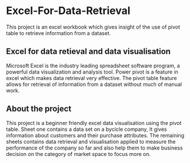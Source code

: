 # Excel-For-Data-Retrieval
This project is an excel workbook which gives insight of the use of pivot table to retrieve information from a dataset.

## Excel for data retieval and data visualisation 
Microsoft Excel is the industry leading spreadsheet software program, a powerful data visualization and analysis tool. Power pivot is a feature in excel which makes data retrieval very effective. The pivot table feature allows for retrieval of information from a dataset without much of manual work.


## About the project
This project is a beginner friendly excel data visualisation using the pivot table. Sheet one contains a data set on a bycicle company, It gives information about customers and their purchase attributes. The remaining sheets contains data retrieval and visualisation applied to measure the performance of the company so far and also help them to make business decision on the category of market space to focus more on.